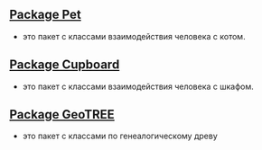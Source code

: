 ##  [Package Pet](https://github.com/SergeiSlobodchikov/GeoWithResearch/tree/HomeWork/src/Cat) 
- это пакет с классами взаимодействия человека с котом.

## [Package Cupboard](https://github.com/SergeiSlobodchikov/GeoWithResearch/tree/HomeWork/src/Cupboard) 
- это пакет с классами взаимодействия человека с шкафом.

##  [Package GeoTREE](https://github.com/SergeiSlobodchikov/GeoWithResearch/tree/HomeWork/src/GeoTREE) 
- это пакет с классами по генеалогическому древу